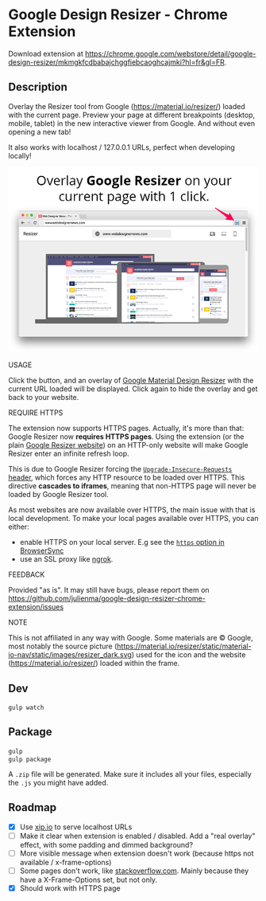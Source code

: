 # Google Design Resizer - Chrome Extension

Download extension at https://chrome.google.com/webstore/detail/google-design-resizer/mkmgkfcdbabajchggfiebcaoghcajmki?hl=fr&gl=FR.

## Description

Overlay the Resizer tool from Google (https://material.io/resizer/) loaded with the current page.
Preview your page at different breakpoints (desktop, mobile, tablet) in the new interactive viewer from Google. And without even opening a new tab!

It also works with localhost / 127.0.0.1 URLs, perfect when developing locally!

![](https://raw.githubusercontent.com/julienma/google-design-resizer-chrome-extension/master/_sources/exports/shots-promo-920.png)

USAGE

Click the button, and an overlay of [Google Material Design Resizer](https://material.io/resizer/) with the current URL loaded will be displayed.
Click again to hide the overlay and get back to your website.

REQUIRE HTTPS

The extension now supports HTTPS pages.
Actually, it's more than that: Google Resizer now **requires HTTPS pages**. Using the extension (or the plain [Google Resizer website](https://material.io/resizer/)) on an HTTP-only website will make Google Resizer enter an infinite refresh loop.

This is due to Google Resizer forcing the [`Upgrade-Insecure-Requests` header](https://developers.google.com/web/fundamentals/security/prevent-mixed-content/fixing-mixed-content#upgrading_insecure_requests), which forces any HTTP resource to be loaded over HTTPS. This directive **cascades to iframes**, meaning that non-HTTPS page will never be loaded by Google Resizer tool.

As most websites are now available over HTTPS, the main issue with that is local development.
To make your local pages available over HTTPS, you can either:
- enable HTTPS on your local server. E.g see the [`https` option in BrowserSync](https://browsersync.io/docs/options#option-https)
- use an SSL proxy like [ngrok](https://ngrok.com/docs#bind-tls).

FEEDBACK

Provided "as is".
It may still have bugs, please report them on https://github.com/julienma/google-design-resizer-chrome-extension/issues

NOTE

This is not affiliated in any way with Google.
Some materials are © Google, most notably the source picture (https://material.io/resizer/static/material-io-nav/static/images/resizer_dark.svg) used for the icon and the website (https://material.io/resizer/) loaded within the frame.

## Dev

```
gulp watch
```

## Package

```
gulp
gulp package
```

A `.zip` file will be generated.
Make sure it includes all your files, especially the `.js` you might have added.

## Roadmap

- [x] Use [xip.io](http://xip.io/) to serve localhost URLs
- [ ] Make it clear when extension is enabled / disabled. Add a "real overlay" effect, with some padding and dimmed background?
- [ ] More visible message when extension doesn't work (because https not available / x-frame-options)
- [ ] Some pages don't work, like [stackoverflow.com](http://stackoverflow.com/). Mainly because they have a X-Frame-Options set, but not only.
- [x] Should work with HTTPS page
